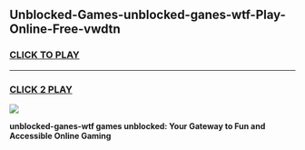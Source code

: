 
## Unblocked-Games-unblocked-ganes-wtf-Play-Online-Free-vwdtn
<h3>
<a href="https://premium76.site?title=unblocked-ganes-wtf&ref=26A">CLICK TO PLAY</a></h3>
<hr>

<h3>
<a href="https://premium76.site?title=unblocked-ganes-wtf&ref=26A">CLICK 2 PLAY</a>
  
</h3>

<a href="https://premium76.site?title=unblocked-ganes-wtf&ref=26A"><img src="https://clearcache.store/games.png"></a>


**unblocked-ganes-wtf games unblocked: Your Gateway to Fun and Accessible Online Gaming**
